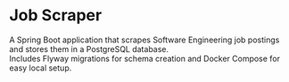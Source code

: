 # Job Scraper

A Spring Boot application that scrapes Software Engineering job postings and stores them in a PostgreSQL database.  
Includes Flyway migrations for schema creation and Docker Compose for easy local setup.
